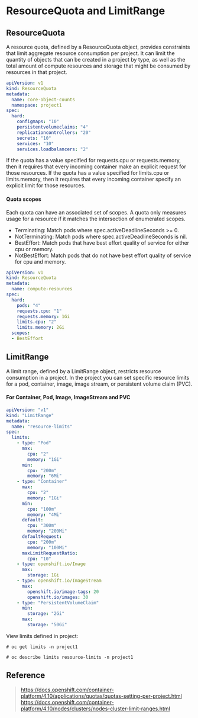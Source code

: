 # ResourceQuota and LimitRange

## ResourceQuota
A resource quota, defined by a ResourceQuota object, provides constraints that limit aggregate resource consumption per project. It can limit the quantity of objects that can be created in a project by type, as well as the total amount of compute resources and storage that might be consumed by resources in that project.

```yaml
apiVersion: v1
kind: ResourceQuota
metadata:
  name: core-object-counts
  namespace: project1
spec:
  hard:
    configmaps: "10" 
    persistentvolumeclaims: "4" 
    replicationcontrollers: "20" 
    secrets: "10" 
    services: "10" 
    services.loadbalancers: "2" 
```

If the quota has a value specified for requests.cpu or requests.memory, then it requires that every incoming container make an explicit request for those resources. If the quota has a value specified for limits.cpu or limits.memory, then it requires that every incoming container specify an explicit limit for those resources.



#### Quota scopes
Each quota can have an associated set of scopes. A quota only measures usage for a resource if it matches the intersection of enumerated scopes.
- Terminating: Match pods where spec.activeDeadlineSeconds >= 0.
- NotTerminating: Match pods where spec.activeDeadlineSeconds is nil.
- BestEffort: Match pods that have best effort quality of service for either cpu or memory.
- NotBestEffort: Match pods that do not have best effort quality of service for cpu and memory.


```yaml
apiVersion: v1
kind: ResourceQuota
metadata:
  name: compute-resources
spec:
  hard:
    pods: "4" 
    requests.cpu: "1" 
    requests.memory: 1Gi 
    limits.cpu: "2" 
    limits.memory: 2Gi 
  scopes:
  - BestEffort
```

## LimitRange
A limit range, defined by a LimitRange object, restricts resource consumption in a project. In the project you can set specific resource limits for a pod, container, image, image stream, or persistent volume claim (PVC).

#### For Container, Pod, Image, ImageStream and PVC
```yaml
apiVersion: "v1"
kind: "LimitRange"
metadata:
  name: "resource-limits" 
spec:
  limits:
    - type: "Pod" 
      max:
        cpu: "2"
        memory: "1Gi"
      min:
        cpu: "200m"
        memory: "6Mi"
    - type: "Container" 
      max:
        cpu: "2"
        memory: "1Gi"
      min:
        cpu: "100m"
        memory: "4Mi"
      default: 
        cpu: "300m"
        memory: "200Mi"
      defaultRequest: 
        cpu: "200m"
        memory: "100Mi"
      maxLimitRequestRatio: 
        cpu: "10"
    - type: openshift.io/Image 
      max:
        storage: 1Gi
    - type: openshift.io/ImageStream 
      max:
        openshift.io/image-tags: 20
        openshift.io/images: 30
    - type: "PersistentVolumeClaim" 
      min:
        storage: "2Gi"
      max:
        storage: "50Gi"
```

View limits defined in project:
```
# oc get limits -n project1

# oc describe limits resource-limits -n project1
```

## Reference
> https://docs.openshift.com/container-platform/4.10/applications/quotas/quotas-setting-per-project.html
> https://docs.openshift.com/container-platform/4.10/nodes/clusters/nodes-cluster-limit-ranges.html
